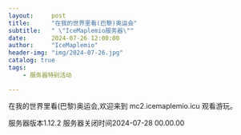 ```yaml
---
layout:     post
title:      "在我的世界里看(巴黎)奥运会"
subtitle:   " \"IceMaplemio服务器\""
date:       2024-07-26 12:00:00
author:     "IceMaplemio"
header-img: "img/2024-07-26.jpg"
catalog: true
tags:
    - 服务器特别活动

---
```


在我的世界里看(巴黎)奥运会,欢迎来到 mc2.icemaplemio.icu 观看游玩。

服务器版本1.12.2 服务器关闭时间2024-07-28 00.00.00
